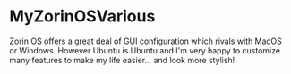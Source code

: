 # MyZorinOSVarious
Zorin OS offers a great deal of GUI configuration which rivals with MacOS or Windows. However Ubuntu is Ubuntu and I'm very happy to customize many features to make my life easier... and look  more stylish!
